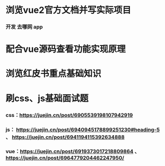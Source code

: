 # 浏览vue2官方文档并写实际项目
### 开发 去哪网 app

# 配合vue源码查看功能实现原理

# 浏览红皮书重点基础知识

# 刷css、js基础面试题
 ### css：https://juejin.cn/post/6905539198107942919
 ### js： https://juejin.cn/post/6940945178899251230#heading-5 、 https://juejin.cn/post/6941194115392634888
 ### vue：https://juejin.cn/post/6919373017218809864 、 https://juejin.cn/post/6964779204462247950/